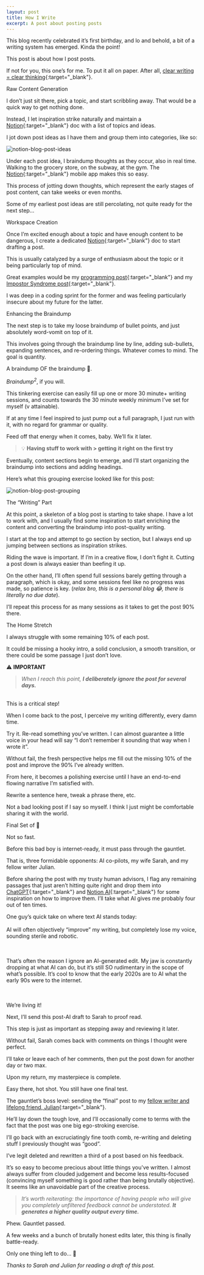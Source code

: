 ```yaml
---
layout: post
title: How I Write
excerpt: A post about posting posts
---
```

This blog recently celebrated it’s first birthday, and lo and behold, a bit of a writing system has emerged. Kinda the point!

This post is about how I post posts.

If not for you, this one’s for me. To put it all on paper. After all, [clear writing = clear thinking](https://eddymikes.com/2022/08/06/why-i-started-this-blog.html){:target="_blank"}. 

<p class="main-section">Raw Content Generation</p>

I don’t just sit there, pick a topic, and start scribbling away. That would be a quick way to get nothing done.

Instead, I let inspiration strike naturally and maintain a [Notion](https://affiliate.notion.so/8moig6rseq6t){:target="_blank"} doc with a list of topics and ideas.

I jot down post ideas as I have them and group them into categories, like so:

![notion-blog-post-ideas](/assets/images/notion-blog-post-ideas.png "notion-blog-post-ideas")

Under each post idea, I braindump thoughts as they occur, also in real time. Walking to the grocery store, on the subway, at the gym. The [Notion](https://affiliate.notion.so/8moig6rseq6t){:target="_blank"} mobile app makes this so easy.

This process of jotting down thoughts, which represent the early stages of post content, can take weeks or even months.

Some of my earliest post ideas are still percolating, not quite ready for the next step…

<p class="main-section">Workspace Creation</p>

Once I’m excited enough about a topic and have enough content to be dangerous, I create a dedicated [Notion](https://affiliate.notion.so/8moig6rseq6t){:target="_blank"} doc to start drafting a post.

This is usually catalyzed by a surge of enthusiasm about the topic or it being particularly top of mind.

Great examples would be my [programming post](https://eddymikes.com/2023/05/04/man-learns-to-code-at-tender-age-of-31.html){:target="_blank"} and my [Impostor Syndrome post](https://eddymikes.com/2023/11/24/the-only-way-out-is-through.html){:target="_blank"}.

I was deep in a coding sprint for the former and was feeling particularly insecure about my future for the latter.

<p class="main-section">Enhancing the Braindump</p>

The next step is to take my loose braindump of bullet points, and just absolutely word-vomit on top of it.

This involves going through the braindump line by line, adding sub-bullets, expanding sentences, and re-ordering things. Whatever comes to mind. The goal is quantity.

A braindump OF the braindump 🤯.

<em>Braindump<sup>2</sup></em>, if you will.

This tinkering exercise can easily fill up one or more 30 minute+ writing sessions, and counts towards the 30 minute weekly minimum I’ve set for myself (v attainable).

If at any time I feel inspired to just pump out a full paragraph, I just run with it, with no regard for grammar or quality.

Feed off that energy when it comes, baby. We’ll fix it later. 

> 💡 <strong>Having stuff to work with > getting it right on the first try</strong>

Eventually, content sections begin to emerge, and I’ll start organizing the braindump into sections and adding headings.

Here’s what this grouping exercise looked like for this post:

![notion-blog-post-grouping](/assets/images/notion-blog-post-grouping.png "notion-blog-post-grouping")

<p class="main-section">The “Writing” Part</p>

At this point, a skeleton of a blog post is starting to take shape. I have a lot to work with, and I usually find some inspiration to start enriching the content and converting the braindump into post-quality writing.

I start at the top and attempt to go section by section, but I always end up jumping between sections as inspiration strikes.

Riding the wave is important. If I’m in a creative flow, I don’t fight it. Cutting a post down is always easier than beefing it up.

On the other hand, I’ll often spend full sessions barely getting through a paragraph, which is okay, and some sessions feel like no progress was made, so patience is key. (<em>relax bro, this is a personal blog 😂, there is literally no due date</em>).

I’ll repeat this process for as many sessions as it takes to get the post 90% there. 

<p class="main-section">The Home Stretch</p>

I always struggle with some remaining 10% of each post.

It could be missing a hooky intro, a solid conclusion, a smooth transition, or there could be some passage I just don’t love.

⚠️ **IMPORTANT**

> <em>When I reach this point, **I deliberately ignore the post for several days.**</em>

<br>
This is a critical step! 

When I come back to the post, I perceive my writing differently, every damn time.

Try it. Re-read something you’ve written. I can almost guarantee a little voice in your head will say “I don’t remember it sounding that way when I wrote it”.

Without fail, the fresh perspective helps me fill out the missing 10% of the post and improve the 90% I’ve already written.

From here, it becomes a polishing exercise until I have an end-to-end flowing narrative I’m satisfied with.

Rewrite a sentence here, tweak a phrase there, etc.

Not a bad looking post if I say so myself. I think I just might be comfortable sharing it with the world.

<p class="main-section">Final Set of 👀</p>

Not so fast.

Before this bad boy is internet-ready, it must pass through the gauntlet.

That is, three formidable opponents: AI co-pilots, my wife Sarah, and my fellow writer Julian.

Before sharing the post with my trusty human advisors, I flag any remaining passages that just aren’t hitting quite right and drop them into [ChatGPT](https://chat.openai.com/){:target="_blank"} and [Notion AI](https://affiliate.notion.so/8moig6rseq6t){:target="_blank"} for some inspiration on how to improve them. I’ll take what AI gives me probably four out of ten times.

<p class="blue-box">One guy’s quick take on where text AI stands today:
<br><br>
AI will often objectively “improve” my writing, but completely lose my voice, sounding sterile and robotic. 

<br><br>
That’s often the reason I ignore an AI-generated edit. My jaw is constantly dropping at what AI can do, but it’s still SO rudimentary in the scope of what’s possible. It’s cool to know that the early 2020s are to AI what the early 90s were to the internet.

<br><br>
We’re living it!</p>

Next, I’ll send this post-AI draft to Sarah to proof read.

This step is just as important as stepping away and reviewing it later.

Without fail, Sarah comes back with comments on things I thought were perfect.

I’ll take or leave each of her comments, then put the post down for another day or two max.

Upon my return, my masterpiece is complete.

Easy there, hot shot. You still have one final test. 

The gauntlet’s boss level: sending the “final” post to my [fellow writer and lifelong friend, Julian](https://xix.joulestudios.com/){:target="_blank"}.

He’ll lay down the tough love, and I’ll occasionally come to terms with the fact that the post was one big ego-stroking exercise.

I’ll go back with an excruciatingly fine tooth comb, re-writing and deleting stuff I previously thought was “good”.

I’ve legit deleted and rewritten a third of a post based on his feedback.

It’s so easy to become precious about little things you've written. I almost always suffer from clouded judgement and become less results-focused (convincing myself something is good rather than being brutally objective). It seems like an unavoidable part of the creative process.

> <em>It’s worth reiterating: the importance of having people who will give you completely unfiltered feedback cannot be understated. <strong>It generates a higher quality output every time.</strong></em>

Phew. Gauntlet passed.

A few weeks and a bunch of brutally honest edits later, this thing is finally battle-ready.

Only one thing left to do… 📌

<p id="thanks-text"><em>Thanks to Sarah and Julian for reading a draft of this post.